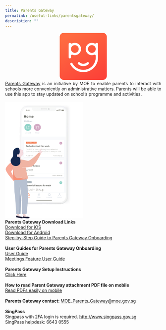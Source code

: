 ```yaml
---
title: Parents Gateway
permalink: /useful-links/parentsgateway/
description: ""
---
```

<center><img src="/images/Random/2022%20parent%20gateway.png" style="width:30%"></center>
<div style="text-align:justify;"><a href="https://pg.moe.edu.sg/" target="">Parents Gateway</a> is an initiative by MOE to enable parents to interact with schools more conveniently on administrative matters. Parents will be able to use this app to stay updated on school’s programme and activities.</div><br>
<img src="/images/Random/2022%20parent%20gateway%202.png" style="width:50%"><br>
<b>Parents Gateway Download Links</b><br>
<a href="https://apps.apple.com/sg/app/parents-gateway/id1267198708" target="">Download for iOS</a><br><a href="https://play.google.com/store/apps/details?id=com.moe.pgp&amp;hl=en_SG" target="">Download for Android</a>
<br><a href="https://www.mayflowerpri.moe.edu.sg/files/pg1.pdf" target="">Step-by-Step Guide to Parents Gateway Onboarding</a>
<br><br><b>User Guides for Parents Gateway Onboarding</b>
<br><a href="https://www.mayflowerpri.moe.edu.sg/files/pg2.pdf" target="">User Guide</a>
<br><a href="https://www.mayflowerpri.moe.edu.sg/files/pg3.pdf" target="">Meetings Feature User Guide</a>
<br><br><b>Parents Gateway Setup Instructions</b>
<br><a href="/qql/slot/u577/Announcements/2020/Parents-Gateway-leaflets-dated-2-Jan-2019.pdf" target="">Click Here</a><br><br><b>How to read Parent Gateway attachment PDF file on mobile</b><br><a href="https://www.mayflowerpri.moe.edu.sg/files/pg4.pdf" target="">Read PDFs easily on mobile</a><br><br><b>Parents Gateway contact: </b><a href="mailto:MOE_Parents_Gateway@moe.gov.sg" target="">MOE_Parents_Gateway@moe.gov.sg</a><br><br><b>SingPass </b><br>Singpass with 2FA login is required. <a href="http://www.singpass.gov.sg" target="">http://www.singpass.gov.sg</a><br>SingPass helpdesk: 6643 0555